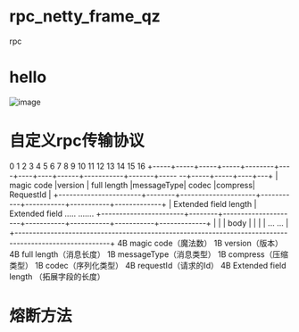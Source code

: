 # rpc_netty_frame_qz
rpc
# hello
![image](https://user-images.githubusercontent.com/84713423/224462191-aec3aa6d-867e-4cae-a72a-ee8a56aabae1.png)


# 自定义rpc传输协议

  0     1     2     3     4        5     6   7    8      9          10      11        12    13   14   15   16
+-----+-----+-----+-----+--------+----+----+----+------+-----------+-------+----- --+-----+-----+----+---+
|   magic   code        |version |   full length       |messageType| codec |compress|    RequestId       |
+-----------------------+--------+---------------------+-----------+-----------+-----------+-------------+
| Extended field length |           Extended field .....              .......
+-----------------------+--------+---------------------+-----------+-----------+-----------+-------------+
|                                                                                                        |
|                                         body                                                           |
|                                                                                                        |
|                                        ... ...                                                         |
+--------------------------------------------------------------------------------------------------------+
4B  magic code（魔法数）   1B version（版本）   4B full length（消息长度）    1B messageType（消息类型）
1B compress（压缩类型） 1B codec（序列化类型）    4B  requestId（请求的Id）  4B Extended field length （拓展字段的长度）

# 熔断方法


# 
